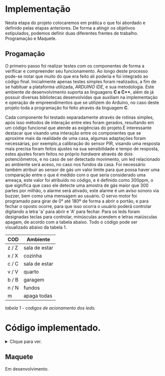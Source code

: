 # Implementação

Nesta etapa do projeto colocaremos em prática o que foi abordado e definido pelas etapas anteriores. De forma a atingir os objetivos estipulados,
podemos definir duas diferentes frentes de trabalho. Programação e Maquete.

## Progamação

O primeiro passo foi realizar testes com os componentes de forma a verificar e compreender seu funcionamento. Ao longo deste processo pode-se notar
que muito do que era feito ali poderia e foi integrado ao código final. Inicialmente apenas testes simples foram realizados, a fim de se habituar a plataforma 
utilizada, *ARDUINO IDE*, e sua metodologia. Este ambiente de desenvolvimento suporta as linguagens **C e C++**, além de já possuir diversas bibliotecas desenvolvidas
que auxiliam na implementação e operação de empreendimentos que se utilizem do Arduino, no caso deste projeto toda a programação foi feito através da linguagem **C**.

Cada componente foi testado separadamente através de rotinas simples, após isso métodos de interação entre eles foram gerados, resultando em um código funcional que atende
as exigências do projeto.É interessante destacar que visando uma interação entre os componentes que se aproxime mais da realidade de uma casa, algumas adaptações foram necessárias, por exemplo,a calibração do sensor PIR, visando uma resposta mais precisa foram feitos ajustes na sua sensibilidade e tempo de resposta, estes ajustes foram feitos no próprio *hardware* através de dois potenciômetros, e no caso de ser detectado movimento, um led relacionado ao ambiente será aceso, no caso nos fundos da casa. Foi necessário também atribuir ao sensor de gás um valor limite para que possa haver uma comparação entre o que é medido com o que seria considerado uma ameaça, este valor foi atribuído no código, e é definido como 300ppm, o que significa que caso ele detecte uma amostra de gás maior que 300 partes por milhão, o alarme será ativado, este alarme é um aviso sonoro via buzzer, bem como uma mensagem ao usuário. O servo motor foi programado para girar de 0° até 180º de forma a abrir o portão, e para fechar o oposto ocorre, para que isso ocorra o usuário poderá controlar digitando a letra 'a' para abrir e 'A' para fechar. Para os leds foram designadas teclas para controlar, minúsculas acendem e letras maiúsculas apagam, de acordo com a tabela abaixo. Todo o código pode ser visualizado abaixo da tabela 1.

 COD  | Ambiente              
----- | ---------
 z / Z | sala de estar         
 x / X | cozinha               
 c / C | sala de estar         
 v / V | quarto                
 b / B | garagem               
 n / N | fundos                
 m     | apaga todas  
 
*tabela 1 - codigos de acionamento dos leds.*

# Código implementado.
<details>
  <summary>Clique para ver.</summary>
 
````C
/*mapeamento
                          Arduino MEGA 2560
                    -------------------------------
                    |                          USB| - entrada usb
                    |                          GND| - gnd
                    |                             | -
         saida 5V - |5V                     pino12| -> buzzer
                    |                       pino11| -> servo motor
                    |                             | -
                    |                       pino8 | <- sensor movimento
                    |                             |
                    |                       pino7 | -> led sala de estar
                    |                       pino6 | -> led cozinha
      sensor gas -> |A0                     pino5 | -> led quarto
                    |                       pino4 | -> led garagem
                    |                       pino3 | -> led fundos
                    |                             |
                    -------------------------------
**/
/*atribui as variáveis os valores dos pinos*/
int ledPin7  =  7;
int ledPin6  =  6;
int ledPin5  =  5;
int ledPin4  =  4;
int ledPin3  =  3;
int ledPin2  =  2;
int mvePin8  =  8;
int buzPin12 = 12;
int srvPin11 = 11;

int gasPinA0 = A0;

/* variável de controle para a detectção de gas, esta variavel representa a quantidade
  de gas em partes por milhao, no caso 300ppm*/
int gas_limt = 300;
/*variável responsável pelo controle de posição do servo motor*/
int pos;
/*define um tempo para estabilizar a leitura feita pelo sensor*/
const unsigned long tmpo_sensor = 100;
/*variavel que contara o tempo em que a tarefa está sendo executada*/
unsigned long tmpo_tarefa = 0;
/*variavel que contara o tempo em que a tarefa está sendo executada*/
unsigned long tmpo_mtor = 0;
/*variavel que contara o tempo em que a tarefa está sendo executada, de forma a controlar a velocidade*/
const unsigned long vel_mtor = 15;
/*variavel responsavel pelo controle da lampada do sensor*/
static bool lam_sens = false;

#include <Servo.h>
Servo servo;

void setup()   {

  Serial.begin(9600);

  /*define os pinos a seguir como saída*/
  pinMode(ledPin7, OUTPUT);
  pinMode(ledPin6, OUTPUT);
  pinMode(ledPin5, OUTPUT);
  pinMode(ledPin4, OUTPUT);
  pinMode(ledPin3, OUTPUT);
  pinMode(ledPin2, OUTPUT);
  pinMode(buzPin12, OUTPUT);

  /*define os pinos a seguir como entrada*/
  pinMode(mvePin8, INPUT);
  pinMode(gasPinA0, INPUT);

  /*atribui ao objeto servo ao pino resposável pelo servo motor*/
  servo.attach(srvPin11);

  /*define a posição do servo motor como 0*/
  servo.write(0);
}

void loop()
{
  /*variável responsável pela interação com o teclado*/
  char tecla;

  /*obtem o o tempo passado em millissegundos desde que o Arduino começou a executar o programa*/
  unsigned long tmpo_atual = millis();

  if (tmpo_atual - tmpo_tarefa > tmpo_sensor) {

    tmpo_tarefa = tmpo_atual;

    /*recebe a leitura do sensor de presenca, após isso aplica um delay de 500ms para estabilizar o sinal de leitura*/
    int mve_sensor1 = digitalRead(mvePin8);
    presenca_1(mve_sensor1);

    /*recebe a leitura do sensor de gás, após isso aplica um delay de 500ms para estabilizar o sinal de leitura*/
    int gas_sensor1 = analogRead(gasPinA0);
    gas_dect(gas_sensor1);

  }

  /*detecta se há uma entrada no teclado*/
  if (Serial.available() > 0) {
    tecla = Serial.read();
  }

  /*se for pressionado o botõa 'a' aciona o servo motor para abrir o portão, se for presionado 'A', o portão fecha*/
  if (tecla == 'a' || tecla == 'A') {
    srv_motor(tecla);
  }
  /*chama a função resposavel por acender ou apagar os leds.*/
  else
    acende_led(tecla);

}

/* função responsável pelo acionamento do servo motor.
   recebe como parametro uma char que define se portão ir a abrir ou fechar.
*/
void srv_motor(char tecla) {

  /*caso receba o valor 'a' o portão abrira*/
  if (tecla == 'a') {
    pos = 0;
    /* a partir da posicao 0, incrementa um a um o angulo do motor até o limite de 180
       possui um delay de forma a controlar a velocidade de acionamento*/
    while (pos <= 180) {
      unsigned long tmpo_at = millis();
      if (tmpo_at - tmpo_mtor > vel_mtor) {
        pos++;
        tmpo_mtor = tmpo_at;
        servo.write(pos);
      }
    }
  }
  /*caso receba o valor 'A' o portão ira fechar*/
  else if (tecla == 'A') {
    pos = 180;
    /* a partir da posicao 1800, decrementa um a um o angulo do motor até o limite de 180
       possui um delay de forma a controlar a velocidade de acionamento*/
    while (pos >= 0) {
      unsigned long tmpo_at = millis();
      if (tmpo_at - tmpo_mtor > vel_mtor) {
        pos--;
        tmpo_mtor = tmpo_at;
        servo.write(pos);
      }
    }
  }
}


/*função responsável pelo acionamento do servo motor.
  recebe como parametro uma int com o valor detectado pelo sensor.
*/
void gas_dect(int gas_sensor1) {
  /* Compara a leitura feita pelo sensor com o valor limite definido anteriormente.
      Caso o valor seja superior mostra no console o valor medido e aciona o buzzer.
      o buzzer continuara a fazer o barulho até que os valores voltem ao normal, ou seja,
      que não exista mais a ameaça do gás.
  */
  if (gas_sensor1 > gas_limt) {
    digitalWrite(buzPin12, LOW);
    Serial.print("Atenção!! Possível vazamento de gás.");
    Serial.print("Leitura: ");
    Serial.println(gas_sensor1);
  }
  /*caso o valor não seja superior ao definido, mantem o buzzer silencioso*/
  else
    digitalWrite(buzPin12, HIGH);
}

/*Função responsável pela deteccção de movimento.
  recebe como parametro uma int com o valor detectado pelo sensor.
*/
void presenca_1(int mve_sensor1) {
  /*caso o sensor acuse movimentação envia um sinal HIGH que por consequencia ira acender ao led
    relacionado ao ambiente em que se encontra o sensor. Se nada for detecctado ou a movimentação findar
    o led é apagado.
  */
  if (mve_sensor1 == HIGH) {
    digitalWrite(ledPin7, HIGH);
  }
  else {
    /*verifica se a lampada esta acesa, ou seja, lam_sens possui valor 1, caso não esteja, a matem apagada
    ou apaga caso não detecte movimento*/
    if (lam_sens == false)
      digitalWrite(ledPin7, LOW);
  }
}

/*Função responsável pelo acionamento dos leds.
  recebe como parametro uma char com o valor correspondente ao led.
  --------------------------------|
  |  COD  | ambiente              |
  --------------------------------|
  | z / Z | sala de estar         |
  | x / X | cozinha               |
  | c / C | sala de estar         |
  | v / V | quarto                |
  | b / B | garagem               |
  | n / N | fundos                |
  |   m   | apaga todas           |
  --------------------------------|
  as letras minusculas acendem o led, enquanto o envio das maiusculas apaga.
*/

void acende_led(char tecla) {
  /*Compara o valor recebido com os disponiveis, uma vez que encontra executa o acionamento
    do led ou o apaga.
  */
  if (tecla == 'z')
  {
    /*atribui a variavel lam_sens o valor 1, dessa forma quando o sensor não detectar movimento, ira verificar se a lampada
    esta acesa, caso esteja ele não ira apaga-la*/
    digitalWrite(ledPin7, HIGH);
    lam_sens = true;
  }
  else if (tecla == 'Z') {
    digitalWrite(ledPin7, LOW);
    lam_sens = false;
  }

  else if (tecla == 'x')
  {
    digitalWrite(ledPin6, HIGH);
  }

  else if (tecla == 'X') {
    digitalWrite(ledPin6, LOW);
  }

  else if (tecla == 'c')
  {
    digitalWrite(ledPin5, HIGH);
  }
  else if (tecla == 'C') {
    digitalWrite(ledPin5, LOW);
  }

  else if (tecla == 'v')
  {
    digitalWrite(ledPin4, HIGH);
  }
  else if (tecla == 'V') {
    digitalWrite(ledPin4, LOW);
  }

  else if (tecla == 'b')
  {
    digitalWrite(ledPin3, HIGH);
  }
  else if (tecla == 'B') {
    digitalWrite(ledPin3, LOW);
  }
  else if (tecla == 'n')
  {
    digitalWrite(ledPin2, HIGH);
  }
  else if (tecla == 'N') {
    digitalWrite(ledPin7, LOW);
  }

  else if (tecla == 'm')
  {
    digitalWrite(ledPin7, LOW);
    digitalWrite(ledPin6, LOW);
    digitalWrite(ledPin5, LOW);
    digitalWrite(ledPin4, LOW);
    digitalWrite(ledPin3, LOW);
    digitalWrite(ledPin2, LOW);
  }
}
````
</details>

## Maquete

Em desenvolvimento.
